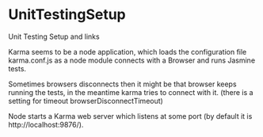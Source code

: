 # UnitTestingSetup
Unit Testing Setup and links

Karma seems to be a node application, which loads the 
configuration file karma.conf.js as a node module
connects with a Browser and 
runs Jasmine tests.

Sometimes browsers disconnects then 
it might be that browser keeps running the tests,
in the meantime karma tries to connect with it. (there is a setting for timeout browserDisconnectTimeout)

Node starts a Karma web server which listens at some port (by default it is http://localhost:9876/).
